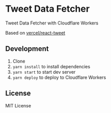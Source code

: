 # Tweet Data Fetcher

Tweet Data Fetcher with Cloudflare Workers

Based on [vercel/react-tweet](https://github.com/vercel/react-tweet)

## Development

1. Clone
2. `yarn install` to install dependencies
3. `yarn start` to start dev server
4. `yarn deploy` to deploy to Cloudflare Workers

## License

MIT License
